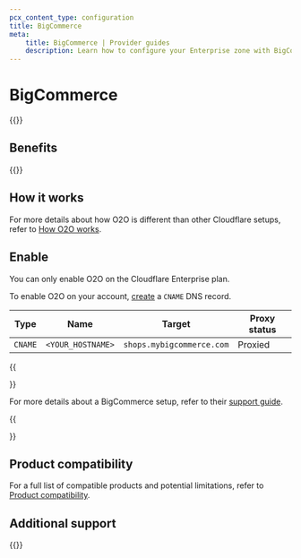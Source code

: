 ```yaml
---
pcx_content_type: configuration
title: BigCommerce
meta:
    title: BigCommerce | Provider guides
    description: Learn how to configure your Enterprise zone with BigCommerce.
---
```


# BigCommerce

{{<render file="_provider-guide-intro" withParameters="BigCommerce">}}

## Benefits

{{<render file="_provider-guide-benefits" withParameters="BigCommerce">}}

## How it works

For more details about how O2O is different than other Cloudflare setups, refer to [How O2O works](/cloudflare-for-platforms/cloudflare-for-saas/saas-customers/how-it-works/).

## Enable

You can only enable O2O on the Cloudflare Enterprise plan.

To enable O2O on your account, [create](/dns/manage-dns-records/how-to/create-dns-records/#create-dns-records) a `CNAME` DNS record.

| Type | Name | Target | Proxy status |
| --- | --- | --- | --- |
| `CNAME` | `<YOUR_HOSTNAME>` | `shops.mybigcommerce.com` | Proxied |

{{<Aside type="note">}}

For more details about a BigCommerce setup, refer to their [support guide](https://support.bigcommerce.com/s/article/Cloudflare-for-Performance-and-Security?language=en_US#orange-to-orange).

{{</Aside>}}

## Product compatibility

For a full list of compatible products and potential limitations, refer to [Product compatibility](/cloudflare-for-platforms/cloudflare-for-saas/saas-customers/product-compatibility/).

## Additional support

{{<render file="_provider-guide-help" withParameters="BigCommerce">}}